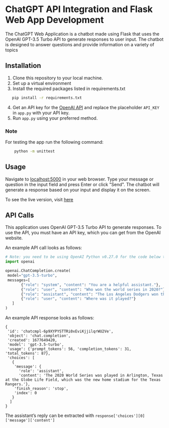 # ChatGPT API Integration and Flask Web App Development
The ChatGPT Web Application is a chatbot made using Flask that uses the OpenAI GPT-3.5 Turbo API to generate responses to user input. The chatbot is designed to answer questions and provide information on a variety of topics

## Installation
1. Clone this repository to your local machine.
2. Set up a virtual environment
3. Install the required packages listed in requirements.txt 
 ```sh
    pip install -r requirements.txt
```

4. Get an API key for the [OpenAI API](https://platform.openai.com/) and replace the placeholder `API_KEY` in `app.py` with your API key.
5. Run `app.py` using your preferred method.

### Note
For testing the app run the following command:
```sh
    python -m unittest
```

## Usage
Navigate to [localhost:5000](http://127.0.0.1:5000) in your web browser. Type your message or question in the input field and press Enter or click "Send".
The chatbot will generate a response based on your input and display it on the screen.

To see the live version, visit [here](http://ribyaann.pythonanywhere.com)

## API Calls
This application uses OpenAI GPT-3.5 Turbo API to generate responses. To use the API, you must have an API key, which you can get from the OpenAI website.

An example API call looks as follows:
 ```python
 # Note: you need to be using OpenAI Python v0.27.0 for the code below to work
import openai

openai.ChatCompletion.create(
  model="gpt-3.5-turbo",
  messages=[
        {"role": "system", "content": "You are a helpful assistant."},
        {"role": "user", "content": "Who won the world series in 2020?"},
        {"role": "assistant", "content": "The Los Angeles Dodgers won the World Series in 2020."},
        {"role": "user", "content": "Where was it played?"}
    ]
)
```
An example API response looks as follows:
```
{
 'id': 'chatcmpl-6p9XYPYSTTRi0xEviKjjilqrWU2Ve',
 'object': 'chat.completion',
 'created': 1677649420,
 'model': 'gpt-3.5-turbo',
 'usage': {'prompt_tokens': 56, 'completion_tokens': 31, 'total_tokens': 87},
 'choices': [
   {
    'message': {
      'role': 'assistant',
      'content': 'The 2020 World Series was played in Arlington, Texas at the Globe Life Field, which was the new home stadium for the Texas Rangers.'},
    'finish_reason': 'stop',
    'index': 0
   }
  ]
}
```
The assistant’s reply can be extracted with `response['choices'][0]['message']['content']`


